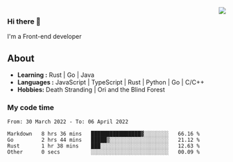 <img align='right' src="https://github-readme-stats.vercel.app/api?username=strugglebak&show_icons=true">

### Hi there 👋

I'm a Front-end developer

## About

-  **Learning :** Rust | Go | Java
-  **Languages :** JavaScript | TypeScript | Rust | Python | Go | C/C++
-  **Hobbies:** Death Stranding | Ori and the Blind Forest

### My code time

<!--START_SECTION:waka-->

```text
From: 30 March 2022 - To: 06 April 2022

Markdown   8 hrs 36 mins   ████████████████▓░░░░░░░░   66.16 %
Go         2 hrs 44 mins   █████▒░░░░░░░░░░░░░░░░░░░   21.12 %
Rust       1 hr 38 mins    ███░░░░░░░░░░░░░░░░░░░░░░   12.63 %
Other      0 secs          ░░░░░░░░░░░░░░░░░░░░░░░░░   00.09 %
```

<!--END_SECTION:waka-->
